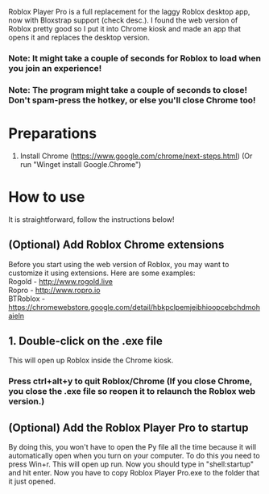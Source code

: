 Roblox Player Pro is a full replacement for the laggy Roblox desktop app, now with Bloxstrap support (check desc.). I found the web version of Roblox pretty good so I put it into Chrome kiosk and made an app that opens it and replaces the desktop version.
### Note: It might take a couple of seconds for Roblox to load when you join an experience!
### Note: The program might take a couple of seconds to close! Don't spam-press the hotkey, or else you'll close Chrome too!

# Preparations
1. Install Chrome (https://www.google.com/chrome/next-steps.html)
   (Or run "Winget install Google.Chrome")
   
# How to use 
It is straightforward, follow the instructions below!

## (Optional) Add Roblox Chrome extensions
Before you start using the web version of Roblox, you may want to customize it using extensions. Here are some examples:  
Rogold - http://www.rogold.live                        
Ropro - http://www.ropro.io                        
BTRoblox - https://chromewebstore.google.com/detail/hbkpclpemjeibhioopcebchdmohaieln                             

## 1. Double-click on the .exe file
This will open up Roblox inside the Chrome kiosk.
### Press ctrl+alt+y to quit Roblox/Chrome (If you close Chrome, you close the .exe file so reopen it to relaunch the Roblox web version.)

## (Optional) Add the Roblox Player Pro to startup
By doing this, you won't have to open the Py file all the time because it will automatically open when you turn on your computer.
To do this you need to press Win+r. This will open up run. Now you should type in "shell:startup" and hit enter. Now you have to copy Roblox Player Pro.exe to the folder that it just opened.



